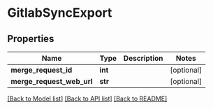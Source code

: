 # GitlabSyncExport

## Properties
Name | Type | Description | Notes
------------ | ------------- | ------------- | -------------
**merge_request_id** | **int** |  | [optional] 
**merge_request_web_url** | **str** |  | [optional] 

[[Back to Model list]](../README.md#documentation-for-models) [[Back to API list]](../README.md#documentation-for-api-endpoints) [[Back to README]](../README.md)


